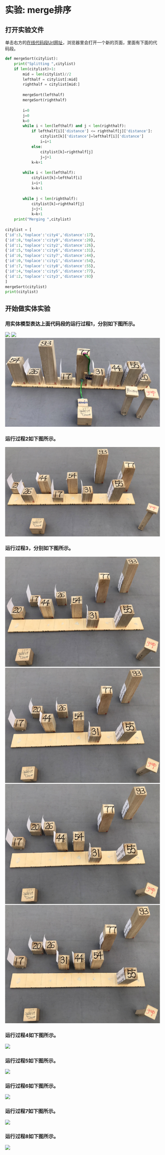 # 实验: merge排序

## 打开实验文件

单击右方的[在线代码段Url网址](http://www.pythontutor.com/visualize.html#code=def%20mergeSort%28citylist%29%3A%0A%20%20%20%20print%28%22Splitting%20%22,citylist%29%0A%20%20%20%20if%20len%28citylist%29%3E1%3A%0A%20%20%20%20%20%20%20%20mid%20%3D%20len%28citylist%29//2%0A%20%20%20%20%20%20%20%20lefthalf%20%3D%20citylist%5B%3Amid%5D%0A%20%20%20%20%20%20%20%20righthalf%20%3D%20citylist%5Bmid%3A%5D%0A%0A%20%20%20%20%20%20%20%20mergeSort%28lefthalf%29%0A%20%20%20%20%20%20%20%20mergeSort%28righthalf%29%0A%0A%20%20%20%20%20%20%20%20i%3D0%0A%20%20%20%20%20%20%20%20j%3D0%0A%20%20%20%20%20%20%20%20k%3D0%0A%20%20%20%20%20%20%20%20while%20i%20%3C%20len%28lefthalf%29%20and%20j%20%3C%20len%28righthalf%29%3A%0A%20%20%20%20%20%20%20%20%20%20%20%20if%20lefthalf%5Bi%5D%5B'distance'%5D%20%3C%3D%20righthalf%5Bj%5D%5B'distance'%5D%3A%0A%20%20%20%20%20%20%20%20%20%20%20%20%20%20%20%20citylist%5Bk%5D%5B'distance'%5D%3Dlefthalf%5Bi%5D%5B'distance'%5D%0A%20%20%20%20%20%20%20%20%20%20%20%20%20%20%20%20i%3Di%2B1%0A%20%20%20%20%20%20%20%20%20%20%20%20else%3A%0A%20%20%20%20%20%20%20%20%20%20%20%20%20%20%20%20citylist%5Bk%5D%3Drighthalf%5Bj%5D%0A%20%20%20%20%20%20%20%20%20%20%20%20%20%20%20%20j%3Dj%2B1%0A%20%20%20%20%20%20%20%20%20%20%20%20k%3Dk%2B1%0A%0A%20%20%20%20%20%20%20%20while%20i%20%3C%20len%28lefthalf%29%3A%0A%20%20%20%20%20%20%20%20%20%20%20%20citylist%5Bk%5D%3Dlefthalf%5Bi%5D%0A%20%20%20%20%20%20%20%20%20%20%20%20i%3Di%2B1%0A%20%20%20%20%20%20%20%20%20%20%20%20k%3Dk%2B1%0A%0A%20%20%20%20%20%20%20%20while%20j%20%3C%20len%28righthalf%29%3A%0A%20%20%20%20%20%20%20%20%20%20%20%20citylist%5Bk%5D%3Drighthalf%5Bj%5D%0A%20%20%20%20%20%20%20%20%20%20%20%20j%3Dj%2B1%0A%20%20%20%20%20%20%20%20%20%20%20%20k%3Dk%2B1%0A%20%20%20%20print%28%22Merging%20%22,citylist%29%0A%0Acitylist%20%3D%20%5B%0A%7B'id'%3A3,'toplace'%3A'city4','distance'%3A17%7D,%0A%7B'id'%3A8,'toplace'%3A'city9','distance'%3A20%7D,%0A%7B'id'%3A1,'toplace'%3A'city2','distance'%3A26%7D,%0A%7B'id'%3A5,'toplace'%3A'city6','distance'%3A31%7D,%0A%7B'id'%3A6,'toplace'%3A'city7','distance'%3A44%7D,%0A%7B'id'%3A0,'toplace'%3A'city1','distance'%3A54%7D,%0A%7B'id'%3A7,'toplace'%3A'city8','distance'%3A55%7D,%0A%7B'id'%3A4,'toplace'%3A'city5','distance'%3A77%7D,%0A%7B'id'%3A2,'toplace'%3A'city3','distance'%3A93%7D%0A%5D%0AmergeSort%28citylist%29%0Aprint%28citylist%29&cumulative=false&curInstr=314&heapPrimitives=nevernest&mode=display&origin=opt-frontend.js&py=py3anaconda&rawInputLstJSON=%5B%5D&textReferences=false)，浏览器里会打开一个新的页面，里面有下面的代码段。

```python
def mergeSort(citylist):
    print("Splitting ",citylist)
    if len(citylist)>1:
        mid = len(citylist)//2
        lefthalf = citylist[:mid]
        righthalf = citylist[mid:]

        mergeSort(lefthalf)
        mergeSort(righthalf)

        i=0
        j=0
        k=0
        while i < len(lefthalf) and j < len(righthalf):
            if lefthalf[i]['distance'] <= righthalf[j]['distance']:
                citylist[k]['distance']=lefthalf[i]['distance']
                i=i+1
            else:
                citylist[k]=righthalf[j]
                j=j+1
            k=k+1

        while i < len(lefthalf):
            citylist[k]=lefthalf[i]
            i=i+1
            k=k+1

        while j < len(righthalf):
            citylist[k]=righthalf[j]
            j=j+1
            k=k+1
    print("Merging ",citylist)

citylist = [
{'id':3,'toplace':'city4','distance':17},
{'id':8,'toplace':'city9','distance':20},
{'id':1,'toplace':'city2','distance':26},
{'id':5,'toplace':'city6','distance':31},
{'id':6,'toplace':'city7','distance':44},
{'id':0,'toplace':'city1','distance':54},
{'id':7,'toplace':'city8','distance':55},
{'id':4,'toplace':'city5','distance':77},
{'id':2,'toplace':'city3','distance':93}
]
mergeSort(citylist)
print(citylist)
```

## 开始做实体实验

### 用实体模型表达上面代码段的运行过程1，分别如下图所示。

![](/images/章5-理解基本的算法/Shell排序/00.jpg)
![](/images/章5-理解基本的算法/Shell排序/0.jpg)
![](/images/章5-理解基本的算法/Shell排序/1a1.jpg)

### 运行过程2如下图所示。

![](/images/章5-理解基本的算法/Shell排序/2a1.jpg)

### 运行过程3，分别如下图所示。

![](/images/章5-理解基本的算法/Shell排序/3a1.jpg)
![](/images/章5-理解基本的算法/Shell排序/3a2.jpg)
![](/images/章5-理解基本的算法/Shell排序/3a3.jpg)
![](/images/章5-理解基本的算法/Shell排序/3a4.jpg)

### 运行过程4如下图所示。

![](/images/章5-理解基本的算法/Shell排序/4a1.jpg)

### 运行过程5如下图所示。

![](/images/章5-理解基本的算法/Shell排序/5a1.jpg)

### 运行过程6如下图所示。

![](/images/章5-理解基本的算法/Shell排序/6a1.jpg)

### 运行过程7如下图所示。

![](/images/章5-理解基本的算法/Shell排序/7a1.jpg)

### 运行过程8如下图所示。

![](/images/章5-理解基本的算法/Shell排序/8a1.jpg)


